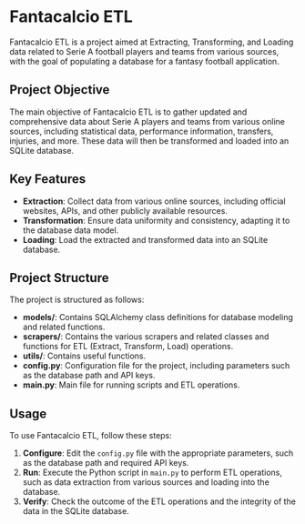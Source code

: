 # Fantacalcio ETL

Fantacalcio ETL is a project aimed at Extracting, Transforming, and Loading data related to Serie A football players and teams from various sources, with the goal of populating a database for a fantasy football application.

## Project Objective

The main objective of Fantacalcio ETL is to gather updated and comprehensive data about Serie A players and teams from various online sources, including statistical data, performance information, transfers, injuries, and more. These data will then be transformed and loaded into an SQLite database.

## Key Features

- **Extraction**: Collect data from various online sources, including official websites, APIs, and other publicly available resources.
- **Transformation**: Ensure data uniformity and consistency, adapting it to the database data model.
- **Loading**: Load the extracted and transformed data into an SQLite database.

## Project Structure

The project is structured as follows:

- **models/**: Contains SQLAlchemy class definitions for database modeling and related functions.
- **scrapers/**: Contains the various scrapers and related classes and functions for ETL (Extract, Transform, Load) operations.
- **utils/**: Contains useful functions.
- **config.py**: Configuration file for the project, including parameters such as the database path and API keys.
- **main.py**: Main file for running scripts and ETL operations.

## Usage

To use Fantacalcio ETL, follow these steps:

1. **Configure**: Edit the `config.py` file with the appropriate parameters, such as the database path and required API keys.
2. **Run**: Execute the Python script in `main.py` to perform ETL operations, such as data extraction from various sources and loading into the database.
3. **Verify**: Check the outcome of the ETL operations and the integrity of the data in the SQLite database.
